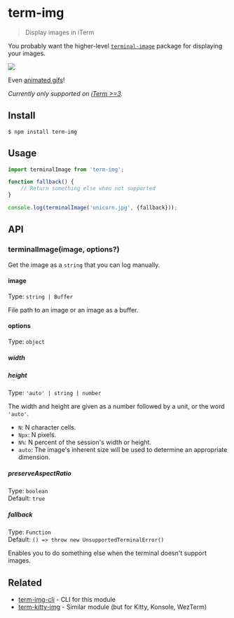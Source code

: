 # term-img

> Display images in iTerm

You probably want the higher-level [`terminal-image`](https://github.com/sindresorhus/terminal-image) package for displaying your images.

![](screenshot.jpg)

Even [animated gifs](https://github.com/vdemedes/gifi)!

*Currently only supported on [iTerm >=3](https://www.iterm2.com/downloads.html).*

## Install

```
$ npm install term-img
```

## Usage

```js
import terminalImage from 'term-img';

function fallback() {
	// Return something else when not supported
}

console.log(terminalImage('unicorn.jpg', {fallback}));
```

## API

### terminalImage(image, options?)

Get the image as a `string` that you can log manually.

#### image

Type: `string | Buffer`

File path to an image or an image as a buffer.

#### options

Type: `object`

##### width
##### height

Type: `'auto' | string | number`

The width and height are given as a number followed by a unit, or the word `'auto'`.

- `N`: N character cells.
- `Npx`: N pixels.
- `N%`: N percent of the session's width or height.
- `auto`: The image's inherent size will be used to determine an appropriate dimension.

##### preserveAspectRatio

Type: `boolean`\
Default: `true`

##### fallback

Type: `Function`\
Default: `() => throw new UnsupportedTerminalError()`

Enables you to do something else when the terminal doesn't support images.

## Related

- [term-img-cli](https://github.com/sindresorhus/term-img-cli) - CLI for this module
- [term-kitty-img](https://github.com/tbjgolden/term-kitty-img) - Similar module (but for Kitty, Konsole, WezTerm)
